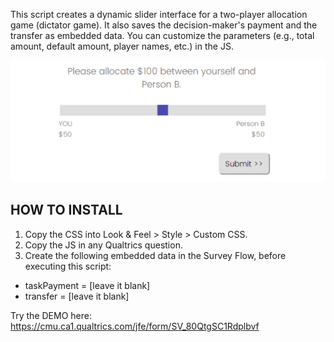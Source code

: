 This script creates a dynamic slider interface for a two-player allocation game (dictator game). It also saves the decision-maker's payment and the transfer as embedded data. You can customize the parameters (e.g., total amount, default amount, player names, etc.) in the JS.

![](allocation-task.gif)

<h2> HOW TO INSTALL</h2>

1. Copy the CSS into Look & Feel > Style > Custom CSS.
2. Copy the JS in any Qualtrics question.
3. Create the following embedded data in the Survey Flow, before executing this script:
- taskPayment = [leave it blank]
- transfer = [leave it blank]


Try the DEMO here: https://cmu.ca1.qualtrics.com/jfe/form/SV_80QtgSC1Rdplbvf
